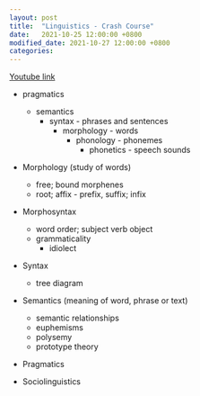 ```yaml
---
layout: post
title:  "Linguistics - Crash Course"
date:   2021-10-25 12:00:00 +0800
modified_date: 2021-10-27 12:00:00 +0800
categories: 
---
```


[Youtube link](https://www.youtube.com/playlist?list=PL8dPuuaLjXtP5mp25nStsuDzk2blncJDW)

- pragmatics
	+ semantics
		* syntax - phrases and sentences
			- morphology - words
				+ phonology - phonemes
					* phonetics - speech sounds

	
	
- Morphology (study of words)
	+ free; bound morphenes
	+ root; affix - prefix, suffix; infix 
	
- Morphosyntax
  - word order; subject verb object
  - grammaticality 
    - idiolect 

- Syntax
  - tree diagram
  
- Semantics (meaning of word, phrase or text)
	+ semantic relationships 
	+ euphemisms
	+ polysemy 
	+ prototype theory

- Pragmatics

- Sociolinguistics 